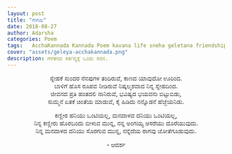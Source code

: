 ```yaml
---
layout: post
title: "ಗೆಳೆಯ"
date: 2018-08-27
author: Adarsha
categories: Poem
tags:	AcchaKannada Kannada Poem kavana life sneha geletana friendship friends jeevana
cover: "assets/geleya-acchakannada.png"
description: ಗೆಳೆತನದ ಕರ್ತವ್ಯಕ್ಕೆ ಒಂದು ಕವನ.
---
```

<p align ="center">ಸ್ನೇಹಕೆ ಸುಂದರ ನೆನಪುಗಳ ತಂದಿರುವೆ, ಕಾಣದ ಯಾವುದೋ ಊರಿಂದ.<br>
ಬಾಳಿಗೆ ಹೊಸ ರೂಪವ ನೀಡಿರುವೆ ನಿಷ್ಕಲ್ಮಶವಾದ ನಿನ್ನ ಸ್ನೇಹದಿಂದ.<br><!--more-->
ಜೀವನದ ಪ್ರತಿ ಹಂತದಲಿ ನಾನಿರುವೆ, ಭವಿಷ್ಯದ ಭಯವನು ಬಿಟ್ಟುಬಿಡು,<br>
ಸುಮ್ಮನೆ ಏತಕೆ ಚಿಂತೆಯ ಮಾಡುವೆ, ಕೈ ಹಿಡಿದು ನನ್ನೊಡನೆ ಹೆಜ್ಜೆಯನಿಡು.<br></p>
<p align ="center">ಕಣ್ಣೀರ ಹನಿಯು ಒಂಟಿಯಲ್ಲ, ಮನದಾಳದ ದನಿಯು ಒಂಟಿಯಲ್ಲ,<br>
ನಿನ್ನ ಕಣ್ಣೀರು ಹೊರಬಂದು ಬೀಳುವ ಮುನ್ನ, ನನ್ನ ಅಂಗಯ್ಯ ಆಸರೆಯು ದೊರೆಯುವುದು.<br>
ನಿನ್ನ ಮನದಾಳದ ದನಿಯು ಸೊರಗುವ ಮುನ್ನ, ನನ್ನೆದೆಯ ರಾಗವು ಜೋತೆಗೂಡುವುದು.</p>

<p align ="center">- ಆದರ್ಶ</p>
